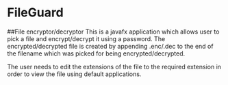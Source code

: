 # FileGuard
##File encryptor/decryptor
This is a javafx application which allows user to pick a file and encrypt/decrypt it using a password.
The encrypted/decrypted file is created by appending .enc/.dec to the end of the filename which was picked for being encrypted/decrypted.

The user needs to edit the extensions of the file to the required extension in order to view the file using default applications.
